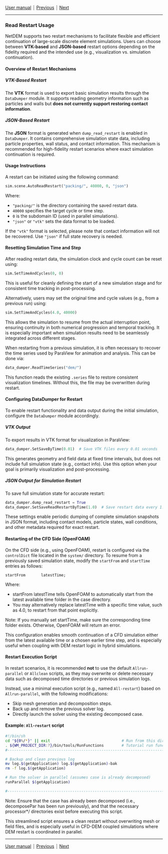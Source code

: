 ###

[User manual](user_manual.md)
┊ [Previous](user_manual.md)
┊ [Next](user_manual.md)

-------

### Read Restart Usage

NetDEM supports two restart mechanisms to facilitate flexible and efficient continuation of large-scale discrete element simulations. Users can choose between **VTK-based** and **JSON-based** restart options depending on the fidelity required and the intended use (e.g., visualization vs. simulation continuation).

#### Overview of Restart Mechanisms

##### VTK-Based Restart

The **VTK** format is used to export basic simulation results through the `DataDumper` module. It supports reading geometry information such as particles and walls but **does not currently support restoring contact information**. 

##### JSON-Based Restart

The **JSON** format is generated when `dump_read_restart` is enabled in `DataDumper`. It contains comprehensive simulation state data, including particle properties, wall status, and contact information. This mechanism is recommended for high-fidelity restart scenarios where exact simulation continuation is required.

#### Usage Instructions

A restart can be initiated using the following command:

```python
sim.scene.AutoReadRestart("packing/", 40000, 0, "json")
```

Where:
- `"packing/"` is the directory containing the saved restart data.
- `40000` specifies the target cycle or time step.
- `0` is the subdomain ID (used in parallel simulations).
- `"json"` or `"vtk"` sets the data format to be loaded.

If the `"vtk"` format is selected, please note that contact information will not be recovered. Use `"json"` if full state recovery is needed.

#### Resetting Simulation Time and Step

After reading restart data, the simulation clock and cycle count can be reset using:

```python
sim.SetTimeAndCycles(0, 0)
```

This is useful for cleanly defining the start of a new simulation stage and for consistent time tracking in post-processing.

Alternatively, users may set the original time and cycle values (e.g., from a previous run) using:

```python
sim.SetTimeAndCycles(4.0, 40000)
```

This allows the simulation to resume from the actual interruption point, ensuring continuity in both numerical progression and temporal tracking. It is especially important when simulation results need to be seamlessly integrated across different stages.

When restarting from a previous simulation, it is often necessary to recover the time series used by ParaView for animation and analysis. This can be done via:

```python
data_dumper.ReadTimeSeries("dem/")
```

This function reads the existing `.series` file to restore consistent visualization timelines. Without this, the file may be overwritten during restart.

#### Configuring DataDumper for Restart

To enable restart functionality and data output during the initial simulation, configure the `DataDumper` module accordingly.

##### VTK Output

To export results in VTK format for visualization in ParaView:

```python
data_dumper.SetSaveByTime(0.01)  # Save VTK files every 0.01 seconds
```

This generates geometry and field data at fixed time intervals, but does not include full simulation state (e.g., contact info). Use this option when your goal is primarily visualization and post-processing.

##### JSON Output for Simulation Restart

To save full simulation state for accurate restart:

```python
data_dumper.dump_read_restart = True
data_dumper.SetSaveReadRestartByTime(1.0)  # Save restart data every 1.0 seconds
```

These settings enable periodic dumping of complete simulation snapshots in JSON format, including contact models, particle states, wall conditions, and other metadata required for exact restart.

#### Restarting of the CFD Side (OpenFOAM)

On the CFD side (e.g., using OpenFOAM), restart is configured via the `controlDict` file located in the `system/` directory. To resume from a previously saved simulation state, modify the `startFrom` and `startTime` entries as follows:

```plaintext
startFrom       latestTime;
```

Where:
- startFrom latestTime tells OpenFOAM to automatically start from the latest available time folder in the case directory.
- You may alternatively replace latestTime with a specific time value, such as 4.0, to restart from that point explicitly.

Note: If you manually set startTime, make sure the corresponding time folder exists. Otherwise, OpenFOAM will return an error.

This configuration enables smooth continuation of a CFD simulation either from the latest available time or a chosen earlier time step, and is especially useful when coupling with DEM restart logic in hybrid simulations.

#### Restart Execution Script

In restart scenarios, it is recommended **not** to use the default `Allrun-parallel` or `Allclean` scripts, as they may overwrite or delete necessary data such as decomposed time directories or previous simulation logs.

Instead, use a minimal execution script (e.g., named `All-restart`) based on `Allrun-parallel`, with the following modifications:
- Skip mesh generation and decomposition steps.
- Back up and remove the previous solver log.
- Directly launch the solver using the existing decomposed case.

#### Example: `All-restart` script

```bash
#!/bin/sh
cd "${0%/*}" || exit                                # Run from this directory
. ${WM_PROJECT_DIR:?}/bin/tools/RunFunctions        # Tutorial run functions
#------------------------------------------------------------------------------

# Backup and clean previous log
mv log.$(getApplication) log.$(getApplication)-bak
rm -f log.$(getApplication)

# Run the solver in parallel (assumes case is already decomposed)
runParallel $(getApplication)

#------------------------------------------------------------------------------
```

Note: Ensure that the case has already been decomposed (i.e., decomposePar has been run previously), and that the necessary processor*/ directories exist before executing this script.

This streamlined script ensures a clean restart without overwriting mesh or field files, and is especially useful in CFD-DEM coupled simulations where DEM restart is coordinated in parallel.

-------

[User manual](user_manual.md)
┊ [Previous](user_manual.md)
┊ [Next](user_manual.md)